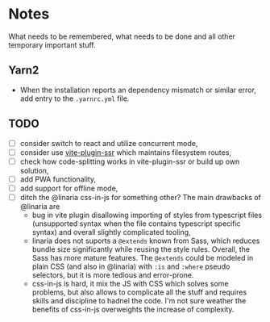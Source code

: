 # Notes

What needs to be remembered, what needs to be done and all other temporary important stuff.

## Yarn2

- When the installation reports an dependency mismatch or similar error, add entry to the `.yarnrc.yml` file.

## TODO

- [ ] consider switch to react and utilize concurrent mode,
- [ ] consider use [vite-plugin-ssr](https://vite-plugin-ssr.com/filesystem-routing) which maintains filesystem routes,
- [ ] check how code-splitting works in vite-plugin-ssr or build up own solution,
- [ ] add PWA functionality,
- [ ] add support for offline mode,
- [ ] ditch the @linaria css-in-js for something other? The main drawbacks of @linaria are
  - bug in vite plugin disallowing importing of styles from typescript files (unsupported syntax when the file contains typescript specific syntax) and overall slightly complicated tooling,
  - linaria does not suports a `@extends` known from Sass, which reduces bundle size significantly while reusing the style rules. Overall, the Sass has more mature features. The `@extends` could be modeled in plain CSS (and also in @linaria) with `:is` and `:where` pseudo selectors, but it is more tedious and error-prone.
  - css-in-js is hard, it mix the JS with CSS which solves some problems, but also allows to complicate all the stuff and requires skills and discipline to hadnel the code. I'm not sure weather the benefits of css-in-js overweights the increase of complexity.